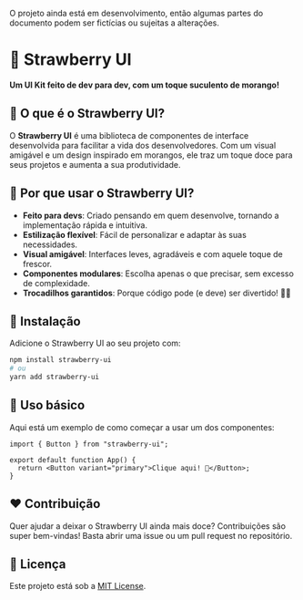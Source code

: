 O projeto ainda está em desenvolvimento, então algumas partes do documento podem ser fictícias ou sujeitas a alterações.

# 🍓 Strawberry UI

**Um UI Kit feito de dev para dev, com um toque suculento de morango!**

## 🌟 O que é o Strawberry UI?

O **Strawberry UI** é uma biblioteca de componentes de interface desenvolvida para facilitar a vida dos desenvolvedores. Com um visual amigável e um design inspirado em morangos, ele traz um toque doce para seus projetos e aumenta a sua produtividade.

## 🍓 Por que usar o Strawberry UI?

- **Feito para devs**: Criado pensando em quem desenvolve, tornando a implementação rápida e intuitiva.
- **Estilização flexível**: Fácil de personalizar e adaptar às suas necessidades.
- **Visual amigável**: Interfaces leves, agradáveis e com aquele toque de frescor.
- **Componentes modulares**: Escolha apenas o que precisar, sem excesso de complexidade.
- **Trocadilhos garantidos**: Porque código pode (e deve) ser divertido! 🍓😆

## 🚀 Instalação

Adicione o Strawberry UI ao seu projeto com:

```sh
npm install strawberry-ui
# ou
yarn add strawberry-ui
```

## 🎨 Uso básico

Aqui está um exemplo de como começar a usar um dos componentes:

```tsx
import { Button } from "strawberry-ui";

export default function App() {
  return <Button variant="primary">Clique aqui! 🍓</Button>;
}
```

## ❤️ Contribuição

Quer ajudar a deixar o Strawberry UI ainda mais doce? Contribuições são super bem-vindas! Basta abrir uma issue ou um pull request no repositório.

## 📜 Licença

Este projeto está sob a [MIT License](LICENSE).
